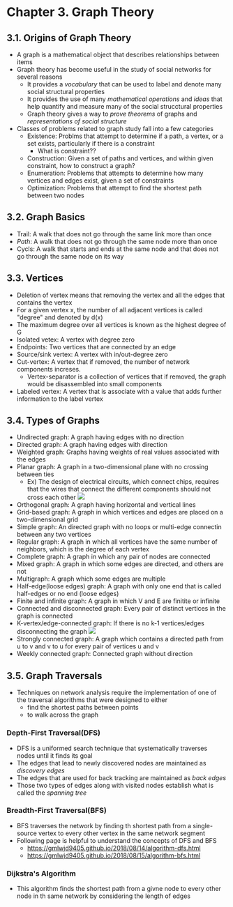  # Chapter 3. Graph Theory

## 3.1. Origins of Graph Theory
- A graph is a mathematical object that describes relationships between items
- Graph theory has become useful in the study of social networks for several reasons
  - It provides a *vocabulary* that can be used to label and denote many social structural properties
  - It provides the use of many *mathematical operations* and *ideas* that help quantify and measure many of the social strucctural properties
  - Graph theory gives a way to *prove theorems* of graphs and *representations of social structure*
- Classes of problems related to graph study fall into a few categories
  - Existence: Problms that attempt to determine if a path, a vertex, or a set exists, particularly if there is a constraint
    - What is constraint??
  - Construction: Given a set of paths and vertices, and within given constraint, how to construct a graph?
  - Enumeration: Problems that attempts to determine how many vertices and edges exist, given a set of constraints
  - Optimization: Problems that attempt to find the shortest path between two nodes

## 3.2. Graph Basics
- Trail: A walk that does not go through the same link more than once
- *Path*: A walk that does not go through the same node more than once
- Cycls: A walk that starts and ends at the same node and that does not go through the same node on its way

## 3.3. Vertices
  - Deletion of vertex means that removing the vertex and all the edges that contains the vertex
  - For a given vertex x, the number of all adjacent vertices is called "degree" and denoted by d(x)
  - The maximum degree over all vertices is known as the highest degree of G
  - Isolated vetex: A vertex with degree zero
  - Endpoints: Two vertices that are connected by an edge
  - Source/sink vertex: A vertex with in/out-degree zero
  - Cut-vertex: A vertex that if removed, the number of network components increses.
    - Vertex-separator is a collection of vertices that if removed, the graph would be disassembled into small components
  - Labeled vertex: A vertex that is associate with a value that adds further information to the label vertex

## 3.4. Types of Graphs
  - Undirected graph: A graph having edges with no direction
  - Directed graph: A graph having edges with direction
  - Weighted graph: Graphs having weights of real values associated with the edges
  - Planar graph: A graph in a two-dimensional plane with no crossing between ties
    - Ex) The design of electrical circuits, which connect chips, requires that the wires that connect the different components should not cross each other
     <img src ="https://upload.wikimedia.org/wikipedia/commons/thumb/d/dc/Nonplanar_no_subgraph_K_3_3.svg/220px-Nonplanar_no_subgraph_K_3_3.svg.png"> </img>
  - Orthogonal graph: A graph having horizontal and vertical lines
  - Grid-based graph: A graph in which vertices and edges are placed on a two-dimensional grid
  - Simple graph: An directed graph with no loops or multi-edge connectin between any two vertices
  - Regular graph: A graph in which all vertices have the same number of neighbors, which is the degree of each vertex
  - Complete graph: A graph in which any pair of nodes are connected
  - Mixed graph: A graph in which some edges are directed, and others are not
  - Multigraph: A graph which some edges are multiple
  - Half-edge(loose edges) graph: A graph with only one end that is called half-edges or no end (loose edges)
  - Finite and infinite graph: A graph in which V and E are finitite or infinite
  - Connected and disconnected graph: Every pair of distinct vertices in the graph is connected
  - K-vertex/edge-connected graph: If there is no k-1 vertices/edges disconnecting the graph
  	<img src ="https://gateoverflow.in/?qa=blob&qa_blobid=12366043276973393181"> </img>
  - Strongly connected graph: A graph which contains a directed path from u to v and v to u for every pair of vertices u and v
  - Weekly connected graph: Connected graph without direction

## 3.5. Graph Traversals
- Techniques on network analysis require the implementation of one of the traversal algorithms that were designed to either 
  - find the shortest paths between points 
  - to walk across the graph 

### Depth-First Traversal(DFS)
- DFS is a uniformed search technique that systematically traverses nodes until it finds its goal
- The edges that lead to newly discovered nodes are maintained as *discovery edges*
- The edges that are used for back tracking are maintained as *back edges*
- Those two types of edges along with visited nodes establish what is called the *spanning tree*

### Breadth-First Traversal(BFS)
- BFS traverses the network by finding th shortest path from a single-source vertex to every other vertex in the same network segment
- Following page is helpful to understand the concepts of DFS and BFS
  - https://gmlwjd9405.github.io/2018/08/14/algorithm-dfs.html
  - https://gmlwjd9405.github.io/2018/08/15/algorithm-bfs.html

### Dijkstra's Algorithm
- This algorithm finds the shortest path from a givne node to every other node in th same network by considering the length of edges
